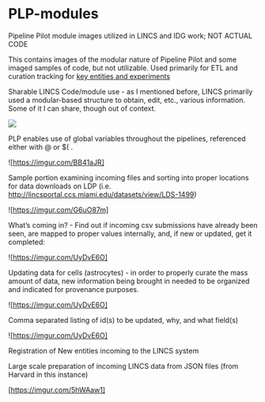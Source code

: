 # PLP-modules
Pipeline Pilot module images utilized in LINCS and IDG work; NOT ACTUAL CODE

This contains images of the modular nature of Pipeline Pilot and some imaged samples of code, but not utilizable. Used primarily for ETL and curation tracking for [key entities and experiments](https://lincsproject.org/LINCS/data/standards)


Sharable LINCS Code/module use - as I mentioned before, LINCS primarily used a modular-based structure to obtain, edit, etc., various information. Some of it I can share, though out of context.

![](https://imgur.com/DlDi9j8.png)

PLP enables use of global variables throughout the pipelines, referenced either with @ or $( .

![https://imgur.com/BB41aJR]

Sample portion examining incoming files and sorting into proper locations for data downloads on LDP (i.e. http://lincsportal.ccs.miami.edu/datasets/view/LDS-1499)

![https://imgur.com/G6uO87m]

What’s coming in? - Find out if incoming csv submissions have already been seen, are mapped to proper values internally, and, if new or updated, get it completed:

![https://imgur.com/UyDvE6O]

Updating data for cells (astrocytes) - in order to properly curate the mass amount of data, new information being brought in needed to be organized and indicated for provenance purposes.

![https://imgur.com/UyDvE6O]

Comma separated listing of id(s) to be updated, why, and what field(s)

![https://imgur.com/UyDvE6O]

Registration of New entities incoming to the LINCS system


Large scale preparation of incoming LINCS data from JSON files (from Harvard in this instance)

[https://imgur.com/5hWAaw1]
